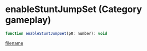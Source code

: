 # enableStuntJumpSet (Category gameplay)

```js
function enableStuntJumpSet(p0: number): void
```

[filename](enableStuntJumpSet_m.md ':include')